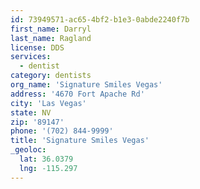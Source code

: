 ```yaml
---
id: 73949571-ac65-4bf2-b1e3-0abde2240f7b
first_name: Darryl
last_name: Ragland
license: DDS
services:
  - dentist
category: dentists
org_name: 'Signature Smiles Vegas'
address: '4670 Fort Apache Rd'
city: 'Las Vegas'
state: NV
zip: '89147'
phone: '(702) 844-9999'
title: 'Signature Smiles Vegas'
_geoloc:
  lat: 36.0379
  lng: -115.297
---
```

